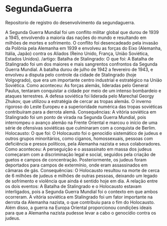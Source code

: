 # SegundaGuerra
Repositorio de registro do desenvolvimento da segundaguerra.

A Segunda Guerra Mundial foi um conflito militar global que durou de 1939 a 1945, envolvendo a maioria das nações do mundo e resultando em milhões de mortes e sofrimento. O conflito foi desencadeado pela invasão da Polônia pela Alemanha em 1939 e envolveu as forças do Eixo (Alemanha, Itália, Japão) contra os Aliados (Reino Unido, França, União Soviética, Estados Unidos). 
/artigo: Batalha de Stalingrado:
O que foi:
A Batalha de Stalingrado foi um dos maiores e mais sangrentos confrontos da Segunda Guerra Mundial. A batalha durou de julho de 1942 a fevereiro de 1943, e envolveu a disputa pelo controle da cidade de Stalingrado (hoje Volgogrado), que era um importante centro industrial e estratégico na União Soviética. 
Como aconteceu:
As forças alemãs, lideradas pelo General Paulus, tentaram conquistar a cidade por meio de um intenso bombardeio e ataques terrestres. A defesa soviética foi liderada pelo Marechal Georgy Zhukov, que utilizou a estratégia de cercar as tropas alemãs. O inverno rigoroso do Leste Europeu e a superioridade numérica das tropas soviéticas contribuíram para a derrota alemã. 
Consequências:
A vitória soviética em Stalingrado foi um ponto de virada na Segunda Guerra Mundial, pois interrompeu o avanço alemão na Frente Oriental e marcou o início de uma série de ofensivas soviéticas que culminaram com a conquista de Berlim. 
Holocausto:
O que foi:
O Holocausto foi o genocídio sistemático de judeus e outros grupos minoritários, como ciganos, homossexuais, pessoas com deficiência e presos políticos, pela Alemanha nazista e seus colaboradores. 
Como aconteceu:
A perseguição e o assassinato em massa dos judeus começaram com a discriminação legal e social, seguidos pela criação de guetos e campos de concentração. Posteriormente, os judeus foram deportados para campos de extermínio, onde eram assassinados em câmaras de gás. 
Consequências:
O Holocausto resultou na morte de cerca de 6 milhões de judeus e milhões de outras pessoas, deixando um legado de sofrimento e violência que ainda é sentido hoje em dia. 
A relação entre os dois eventos:
A Batalha de Stalingrado e o Holocausto estavam interligados, pois a Segunda Guerra Mundial foi o contexto em que ambos ocorreram. A vitória soviética em Stalingrado foi um fator importante na derrota da Alemanha nazista, o que contribuiu para o fim do Holocausto. Além disso, a guerra na Europa Oriental proporcionou condições ideais para que a Alemanha nazista pudesse levar a cabo o genocídio contra os judeus. 
